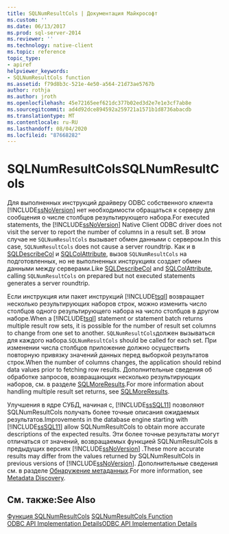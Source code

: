 ```yaml
---
title: SQLNumResultCols | Документация Майкрософт
ms.custom: ''
ms.date: 06/13/2017
ms.prod: sql-server-2014
ms.reviewer: ''
ms.technology: native-client
ms.topic: reference
topic_type:
- apiref
helpviewer_keywords:
- SQLNumResultCols function
ms.assetid: f79d8b3c-521e-4e50-a564-21d73ae5767b
author: rothja
ms.author: jroth
ms.openlocfilehash: 45e72165eef621dc377b02ed3d2e7e1e3cf7ab8e
ms.sourcegitcommit: ad4d92dce894592a259721a1571b1d8736abacdb
ms.translationtype: MT
ms.contentlocale: ru-RU
ms.lasthandoff: 08/04/2020
ms.locfileid: "87668282"
---
```

# <a name="sqlnumresultcols"></a><span data-ttu-id="0b7ba-102">SQLNumResultCols</span><span class="sxs-lookup"><span data-stu-id="0b7ba-102">SQLNumResultCols</span></span>
  <span data-ttu-id="0b7ba-103">Для выполненных инструкций драйверу ODBC собственного клиента [!INCLUDE[ssNoVersion](../../includes/ssnoversion-md.md)] нет необходимости обращаться к серверу для сообщения о числе столбцов результирующего набора.</span><span class="sxs-lookup"><span data-stu-id="0b7ba-103">For executed statements, the [!INCLUDE[ssNoVersion](../../includes/ssnoversion-md.md)] Native Client ODBC driver does not visit the server to report the number of columns in a result set.</span></span> <span data-ttu-id="0b7ba-104">В этом случае не `SQLNumResultCols` вызывает обмен данными с сервером.</span><span class="sxs-lookup"><span data-stu-id="0b7ba-104">In this case, `SQLNumResultCols` does not cause a server roundtrip.</span></span> <span data-ttu-id="0b7ba-105">Как и в [SQLDescribeCol](sqldescribecol.md) и [SQLColAttribute](sqlcolattribute.md), вызов `SQLNumResultCols` на подготовленных, но не выполненных инструкциях создает обмен данными между серверами.</span><span class="sxs-lookup"><span data-stu-id="0b7ba-105">Like [SQLDescribeCol](sqldescribecol.md) and [SQLColAttribute](sqlcolattribute.md), calling `SQLNumResultCols` on prepared but not executed statements generates a server roundtrip.</span></span>  
  
 <span data-ttu-id="0b7ba-106">Если инструкция или пакет инструкций [!INCLUDE[tsql](../../includes/tsql-md.md)] возвращает несколько результирующих наборов строк, можно изменить число столбцов одного результирующего набора на число столбцов в другом наборе.</span><span class="sxs-lookup"><span data-stu-id="0b7ba-106">When a [!INCLUDE[tsql](../../includes/tsql-md.md)] statement or statement batch returns multiple result row sets, it is possible for the number of result set columns to change from one set to another.</span></span> <span data-ttu-id="0b7ba-107">`SQLNumResultCols`должен вызываться для каждого набора.</span><span class="sxs-lookup"><span data-stu-id="0b7ba-107">`SQLNumResultCols` should be called for each set.</span></span> <span data-ttu-id="0b7ba-108">При изменении числа столбцов приложение должно осуществить повторную привязку значений данных перед выборкой результатов строк.</span><span class="sxs-lookup"><span data-stu-id="0b7ba-108">When the number of columns changes, the application should rebind data values prior to fetching row results.</span></span> <span data-ttu-id="0b7ba-109">Дополнительные сведения об обработке запросов, возвращающих несколько результирующих наборов, см. в разделе [SQLMoreResults](sqlmoreresults.md).</span><span class="sxs-lookup"><span data-stu-id="0b7ba-109">For more information about handling multiple result set returns, see [SQLMoreResults](sqlmoreresults.md).</span></span>  
  
 <span data-ttu-id="0b7ba-110">Улучшения в ядре СУБД, начиная с, [!INCLUDE[ssSQL11](../../includes/sssql11-md.md)] позволяют SQLNumResultCols получать более точные описания ожидаемых результатов.</span><span class="sxs-lookup"><span data-stu-id="0b7ba-110">Improvements in the database engine starting with [!INCLUDE[ssSQL11](../../includes/sssql11-md.md)] allow SQLNumResultCols to obtain more accurate descriptions of the expected results.</span></span> <span data-ttu-id="0b7ba-111">Эти более точные результаты могут отличаться от значений, возвращаемых функцией SQLNumResultCols в предыдущих версиях [!INCLUDE[ssNoVersion](../../includes/ssnoversion-md.md)] .</span><span class="sxs-lookup"><span data-stu-id="0b7ba-111">These more accurate results may differ from the values returned by SQLNumResultCols in previous versions of [!INCLUDE[ssNoVersion](../../includes/ssnoversion-md.md)].</span></span> <span data-ttu-id="0b7ba-112">Дополнительные сведения см. в разделе [Обнаружение метаданных](../native-client/features/metadata-discovery.md).</span><span class="sxs-lookup"><span data-stu-id="0b7ba-112">For more information, see [Metadata Discovery](../native-client/features/metadata-discovery.md).</span></span>  
  
## <a name="see-also"></a><span data-ttu-id="0b7ba-113">См. также:</span><span class="sxs-lookup"><span data-stu-id="0b7ba-113">See Also</span></span>  
 <span data-ttu-id="0b7ba-114">[Функция SQLNumResultCols](https://go.microsoft.com/fwlink/?LinkId=59359) </span><span class="sxs-lookup"><span data-stu-id="0b7ba-114">[SQLNumResultCols Function](https://go.microsoft.com/fwlink/?LinkId=59359) </span></span>  
 [<span data-ttu-id="0b7ba-115">ODBC API Implementation Details</span><span class="sxs-lookup"><span data-stu-id="0b7ba-115">ODBC API Implementation Details</span></span>](odbc-api-implementation-details.md)  
  
  
